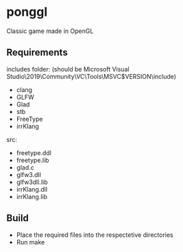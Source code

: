 # ponggl

Classic game made in OpenGL

## Requirements

includes folder:
(should be Microsoft Visual Studio\2019\Community\VC\Tools\MSVC\$VERSION\include)

- clang
- GLFW
- Glad
- stb
- FreeType
- irrKlang

src:

- freetype.ddl
- freetype.lib
- glad.c
- glfw3.dll
- glfw3dll.lib
- irrKlang.dll
- irrKlang.lib

## Build

- Place the required files into the respectetive directories
- Run make
